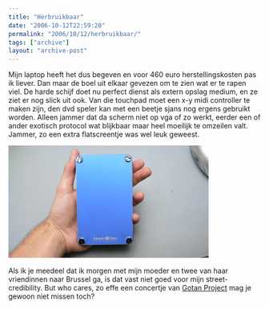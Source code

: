 ```yaml
---
title: "Herbruikbaar"
date: "2006-10-12T22:59:20"
permalink: "2006/10/12/herbruikbaar/"
tags: ["archive"]
layout: "archive-post"
---
```

Mijn laptop heeft het dus begeven en voor 460 euro herstellingskosten pas ik liever. Dan maar de boel uit elkaar gevezen om te zien wat er te rapen viel. De harde schijf doet nu perfect dienst als extern opslag medium, en ze ziet er nog slick uit ook. Van die touchpad moet een x-y midi controller te maken zijn, den dvd speler kan met een beetje sjans nog ergens gebruikt worden. Alleen jammer dat da scherm niet op vga of zo werkt, eerder een of ander exotisch protocol wat blijkbaar maar heel moeilijk te omzeilen valt. Jammer, zo een extra flatscreentje was wel leuk geweest.

![externe hd](/images/blog/2006/10/externehd.jpg)

Als ik je meedeel dat ik morgen met mijn moeder en twee van haar vriendinnen naar Brussel ga, is dat vast niet goed voor mijn street-credibility. But who cares, zo effe een concertje van [Gotan Project](http://www.gotanproject.com/ "http://www.gotanproject.com/") mag je gewoon niet missen toch?
